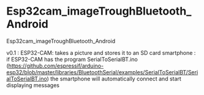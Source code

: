 # Esp32cam_imageTroughBluetooth_Android
Esp32cam_imageTroughBluetooth_Android

v0.1 :  ESP32-CAM:      takes a picture and stores it to an SD card
        smartphone :    if ESP32-CAM has the program SerialToSerialBT.ino (https://github.com/espressif/arduino-esp32/blob/master/libraries/BluetoothSerial/examples/SerialToSerialBT/SerialToSerialBT.ino)
                        the smartphone will automatically connect and start displaying messages
